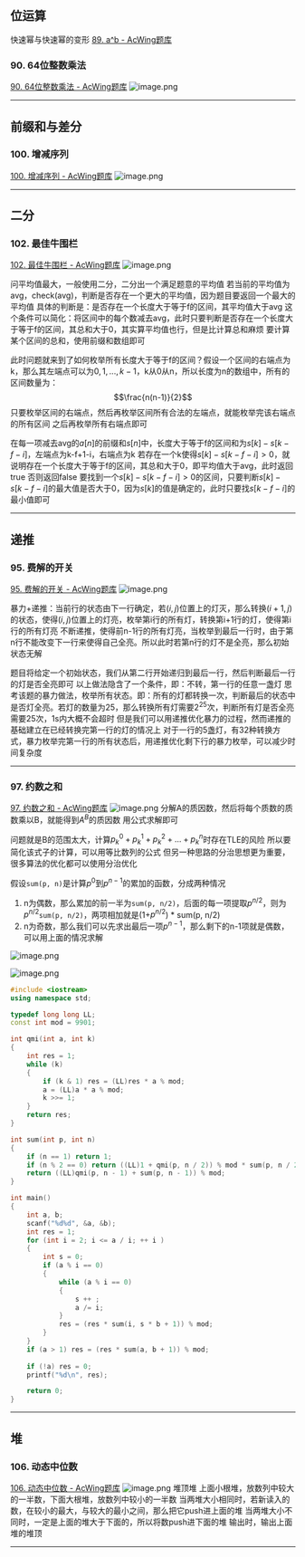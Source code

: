 ```toc
```
## 位运算
快速幂与快速幂的变形
[89. a^b - AcWing题库](https://www.acwing.com/problem/content/91/)
### 90. 64位整数乘法
[90. 64位整数乘法 - AcWing题库](https://www.acwing.com/problem/content/92/)
![image.png](https://raw.githubusercontent.com/ren77281/pigco-image/main/img/20230723084517.png)
***
## 前缀和与差分
### 100. 增减序列
[100. 增减序列 - AcWing题库](https://www.acwing.com/problem/content/102/)
![image.png](https://raw.githubusercontent.com/ren77281/pigco-image/main/img/20230723182205.png)
***
## 二分
### 102. 最佳牛围栏
[102. 最佳牛围栏 - AcWing题库](https://www.acwing.com/problem/content/104/)
![image.png](https://raw.githubusercontent.com/ren77281/pigco-image/main/img/20230724075019.png)

问平均值最大，一般使用二分，二分出一个满足题意的平均值
若当前的平均值为avg，check(avg)，判断是否存在一个更大的平均值，因为题目要返回一个最大的平均值
具体的判断是：是否存在一个长度大于等于f的区间，其平均值大于avg
这个条件可以简化：将区间中的每个数减去avg，此时只要判断是否存在一个长度大于等于f的区间，其总和大于0，其实算平均值也行，但是比计算总和麻烦
要计算某个区间的总和，使用前缀和数组即可

此时问题就来到了如何枚举所有长度大于等于f的区间？假设一个区间的右端点为k，那么其左端点可以为$0, 1, ..., k - 1$，k从0从n，所以长度为n的数组中，所有的区间数量为：
$$\frac{n(n-1)}{2}$$
只要枚举区间的右端点，然后再枚举区间所有合法的左端点，就能枚举完该右端点的所有区间
之后再枚举所有右端点即可

在每一项减去avg的$a[n]$的前缀和$s[n]$中，长度大于等于f的区间和为$s[k] - s[k - f - i]$，左端点为k-f+1-i，右端点为k
若存在一个k使得$s[k] - s[k - f - i] > 0$，就说明存在一个长度大于等于f的区间，其总和大于0，即平均值大于avg，此时返回true
否则返回false
要找到一个$s[k] - s[k - f - i] > 0$的区间，只要判断$s[k] - s[k - f - i]$的最大值是否大于0，因为$s[k]$的值是确定的，此时只要找$s[k - f - i]$的最小值即可
***
## 递推
### 95. 费解的开关
[95. 费解的开关 - AcWing题库](https://www.acwing.com/problem/content/97/)
![image.png](https://raw.githubusercontent.com/ren77281/pigco-image/main/img/20230724110129.png)

暴力+递推：当前行的状态由下一行确定，若$(i, j)$位置上的灯灭，那么转换$(i+1, j)$的状态，使得$(i, j)$位置上的灯亮，枚举第i行的所有灯，转换第i+1行的灯，使得第i行的所有灯亮
不断递推，使得前n-1行的所有灯亮，当枚举到最后一行时，由于第n行不能改变下一行来使得自己全亮。所以此时若第n行的灯不是全亮，那么初始状态无解

题目将给定一个初始状态，我们从第二行开始递归到最后一行，然后判断最后一行的灯是否全亮即可
以上做法隐含了一个条件，即：不转，第一行的任意一盏灯
思考该题的暴力做法，枚举所有状态。即：所有的灯都转换一次，判断最后的状态中是否灯全亮。若灯的数量为25，那么转换所有灯需要$2^{25}$次，判断所有灯是否全亮需要25次，1s内大概不会超时
但是我们可以用递推优化暴力的过程，然而递推的基础建立在已经转换完第一行的灯的情况上
对于一行的5盏灯，有32种转换方式，暴力枚举完第一行的所有状态后，用递推优化剩下行的暴力枚举，可以减少时间复杂度
***
### 97. 约数之和
[97. 约数之和 - AcWing题库](https://www.acwing.com/problem/content/description/99/)
![image.png](https://raw.githubusercontent.com/ren77281/pigco-image/main/img/20230726133452.png)
分解A的质因数，然后将每个质数的质数乘以B，就能得到$A^B$的质因数
用公式求解即可

问题就是B的范围太大，计算$p_k^0+p_k^1+p_k^2+...+p_k^n$时存在TLE的风险
所以要简化该式子的计算，可以用等比数列的公式
但另一种思路的分治思想更为重要，很多算法的优化都可以使用分治优化

假设`sum(p, n)`是计算$p^0$到$p^{n-1}$的累加的函数，分成两种情况
1. n为偶数，那么累加的前一半为`sum(p, n/2)`，后面的每一项提取$p^{n/2}$，则为$p^{n/2}$`sum(p, n/2)`，两项相加就是(1+$p^{n/2}$) * sum(p, n/2)
2. n为奇数，那么我们可以先求出最后一项$p^{n-1}$，那么剩下的n-1项就是偶数，可以用上面的情况求解

![image.png](https://raw.githubusercontent.com/ren77281/pigco-image/main/img/20230726121132.png)

![image.png](https://raw.githubusercontent.com/ren77281/pigco-image/main/img/20230726121428.png)

```cpp
#include <iostream>
using namespace std;

typedef long long LL;
const int mod = 9901;

int qmi(int a, int k)
{
    int res = 1;
    while (k)
    {
        if (k & 1) res = (LL)res * a % mod;
        a = (LL)a * a % mod;
        k >>= 1;
    }
    return res;
}

int sum(int p, int n)
{
    if (n == 1) return 1;
    if (n % 2 == 0) return ((LL)1 + qmi(p, n / 2)) % mod * sum(p, n / 2) % mod;
    return ((LL)qmi(p, n - 1) + sum(p, n - 1)) % mod;
}

int main()
{
    int a, b;
    scanf("%d%d", &a, &b);
    int res = 1;
    for (int i = 2; i <= a / i; ++ i )
    {
        int s = 0;
        if (a % i == 0)
        {
            while (a % i == 0)
            {
                s ++ ;
                a /= i;
            }
            res = (res * sum(i, s * b + 1)) % mod;
        }
    }
    if (a > 1) res = (res * sum(a, b + 1)) % mod;
    
    if (!a) res = 0;
    printf("%d\n", res);

    return 0;
}
```
***
## 堆
### 106. 动态中位数
[106. 动态中位数 - AcWing题库](https://www.acwing.com/problem/content/108/)
![image.png](https://raw.githubusercontent.com/ren77281/pigco-image/main/img/20230726133326.png)
堆顶堆
上面小根堆，放数列中较大的一半数，下面大根堆，放数列中较小的一半数
当两堆大小相同时，若新读入的数，在较小的最大，与较大的最小之间，那么把它push进上面的堆
当两堆大小不同时，一定是上面的堆大于下面的，所以将数push进下面的堆
输出时，输出上面堆的堆顶
***

